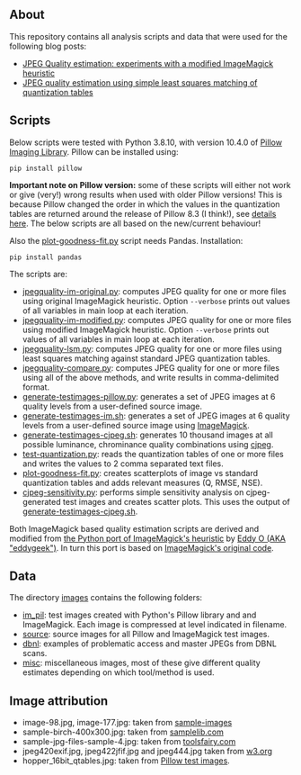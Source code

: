 ## About

This repository contains all analysis scripts and data that were used for the following blog posts:

- [JPEG Quality estimation: experiments with a modified ImageMagick heuristic](https://www.bitsgalore.org/2024/10/23/jpeg-quality-estimation-experiments-with-a-modified-imagemagick-heuristic)
- [JPEG quality estimation using simple least squares matching of quantization tables](https://www.bitsgalore.org/2024/10/30/jpeg-quality-estimation-using-simple-least-squares-matching-of-quantization-tables)

## Scripts

Below scripts were tested with Python 3.8.10, with version 10.4.0 of [Pillow Imaging Library](https://python-pillow.org/). Pillow can be installed using:

```
pip install pillow
```

**Important note on Pillow version:** some of these scripts will either not work or give (very!) wrong results when used with older Pillow versions! This is because Pillow changed the order in which the values in the quantization tables are returned around the release of Pillow 8.3 (I think!), see [details here](https://github.com/python-pillow/Pillow/pull/4989). The below scripts are all based on the new/current behaviour!

Also the [plot-goodness-fit.py](./plot-goodness-fit.py) script needs Pandas. Installation:

```
pip install pandas
```

The scripts are:

- [jpegquality-im-original.py](./jpegquality-im-original.py): computes JPEG quality for one or more files using original ImageMagick heuristic. Option `--verbose` prints out values of all variables in main loop at each iteration.
- [jpegquality-im-modified.py](./jpegquality-im-modified.py): computes JPEG quality for one or more files using modified ImageMagick heuristic. Option `--verbose` prints out values of all variables in main loop at each iteration.
- [jpegquality-lsm.py](./jpegquality-lsm.py): computes JPEG quality for one or more files using least squares matching against standard JPEG quantization tables.
- [jpegquality-compare.py](./jpegquality-compare.py): computes JPEG quality for one or more files using all of the above methods, and write results in comma-delimited format. 
- [generate-testimages-pillow.py](./generate-testimages-pillow.py): generates a set of JPEG images at 6 quality levels from a user-defined source image.
- [generate-testimages-im.sh](./generate-testimages-im.sh): generates a set of JPEG images at 6 quality levels from a user-defined source image using [ImageMagick](https://imagemagick.org/).
- [generate-testimages-cjpeg.sh](./generate-testimages-cjpeg.sh): generates 10 thousand images at all possible luminance, chrominance quality combinations using [cjpeg](https://linux.die.net/man/1/cjpeg).
- [test-quantization.py](./test-quantization.py): reads the quantization tables of one or more files and writes the values to 2 comma separated text files.
- [plot-goodness-fit.py](./plot-goodness-fit.py): creates scatterplots of image vs standard quantization tables and adds relevant measures (Q, RMSE, NSE).
- [cjpeg-sensitivity.py](./cjpeg-sensitivity.py): performs simple sensitivity analysis on cjpeg-generated test images and creates scatter plots. This uses the output of [generate-testimages-cjpeg.sh](./generate-testimages-cjpeg.sh).

Both ImageMagick based quality estimation scripts are derived and modified from [the Python port of ImageMagick's heuristic](https://gist.github.com/eddy-geek/c0f01dc5401dc50a49a0a821cdc9b3e8) by [Eddy O (AKA "eddygeek")](https://github.com/eddy-geek). In turn this port is based on [ImageMagick's original code](https://github.com/ImageMagick/ImageMagick6/blob/bf9bc7fee9f3cea9ab8557ad1573a57258eab95b/coders/jpeg.c#L925).

## Data

The directory [images](./images/) contains the following folders:

- [im_pil](./images/im_pil/): test images created with Python's Pillow library and and ImageMagick. Each image is compressed at level indicated in filename.
- [source](./images/source/): source images for all Pillow and ImageMagick test images.
- [dbnl](./images/dbnl/): examples of problematic access and master JPEGs from DBNL scans.
- [misc](./images/misc/): miscellaneous images, most of these give different quality estimates depending on which tool/method is used.

## Image attribution

- image-98.jpg, image-177.jpg: taken from [sample-images](https://github.com/yavuzceliker/sample-images)
- sample-birch-400x300.jpg: taken from [samplelib.com](https://samplelib.com/sample-jpeg.html)
- sample-jpg-files-sample-4.jpg: taken from [toolsfairy.com](https://toolsfairy.com/tools/image-test/sample-jpg-files)
- jpeg420exif.jpg, jpeg422jfif.jpg and jpeg444.jpg taken from [w3.org](https://www.w3.org/MarkUp/Test/xhtml-print/20050519/tests/A_2_1-BF-01.htm)
- hopper_16bit_qtables.jpg: taken from [Pillow test images](https://github.com/python-pillow/Pillow/tree/main/Tests/images).
